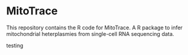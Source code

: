 # MitoTrace
This repository contains the R code for MitoTrace. A R package to infer mitochondrial heterplasmies from single-cell RNA sequencing data. 

testing
